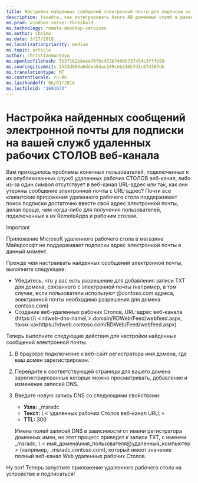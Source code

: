 ```yaml
---
title: Настройка найденных сообщений электронной почты для подписки на вашей служб удаленных рабочих СТОЛОВ веб-канала
description: Узнайте, как интегрировать Azure AD доменных служб в развертывании служб удаленных рабочих СТОЛОВ.
ms.prod: windows-server-threshold
ms.technology: remote-desktop-services
ms.author: chrimo
ms.date: 3/27/2018
ms.localizationpriority: medium
ms.topic: article
author: christianmontoya
ms.openlocfilehash: 5b3f162b8eee70fbc452b7400b737454c3fffb59
ms.sourcegitcommit: 1533d994a6ddea54ac189ceb316b7d3c074307db
ms.translationtype: MT
ms.contentlocale: ru-RU
ms.lasthandoff: 06/01/2018
ms.locfileid: "1691673"
---
```

# <a name="set-up-email-discovery-to-subscribe-to-your-rds-feed"></a>Настройка найденных сообщений электронной почты для подписки на вашей служб удаленных рабочих СТОЛОВ веб-канала

Вам приходилось проблемы конечных пользователей, подключенных к их опубликованных служб удаленных рабочих СТОЛОВ веб-канал, либо из-за один символ отсутствует в веб-канал URL-адрес или так, как они утеряны сообщение электронной почты с URL-адрес? Почти все клиентские приложения удаленного рабочего стола поддерживает поиск подписки достаточно ввести свой адрес электронной почты, делая проще, чем когда-либо для получения пользователей, подключенных к их RemoteApps и рабочим столам.

>[!IMPORTANT]
>Приложение Microsoft удаленного рабочего стола в магазине Майкрософт не поддерживает подписки адрес электронной почты в данный момент.

Прежде чем настраивать найденных сообщений электронной почты, выполните следующее:

- Убедитесь, что у вас есть разрешение для добавления записи TXT для домена, связанного с электронной почты (например, в том случае, если пользователи используют @contoso.com адреса, электронной почты необходимо разрешения для домена contoso.com)
- Создание веб-удаленных рабочих Столов, URL-адрес веб-канала (https://\ < rdweb-dns-name\ >.domain/RDWeb/Feed/webfeed.aspx, таких какhttps://rdweb.contoso.com/RDWeb/Feed/webfeed.aspx)

Теперь выполните следующие действия для настройки найденных сообщений электронной почты.

1. В браузере подключение к веб-сайт регистратора имя домена, где ваш домен зарегистрирован.
2. Перейдите к соответствующей страницы для вашего домена зарегистрированных которых можно просматривать, добавление и изменение записей DNS.
3. Введите новую запись DNS со следующими свойствами:
   - **Узла:** _msradc
   - **Текст:** \ < удаленных рабочих Столов веб-канал URL\ >
   - **TTL:** 300

   Имена полей записей DNS в зависимости от имени регистратора доменных имен, но этот процесс приведет к записи TXT, с именем _msradc; \ < имя_домена\имя_пользователя@удаленный_компьютер > (например, _msradc.contoso.com), который имеет значение полный веб-канал Web удаленных рабочих Столов.

Ну вот! Теперь запустите приложение удаленного рабочего стола на устройстве и подписаться!